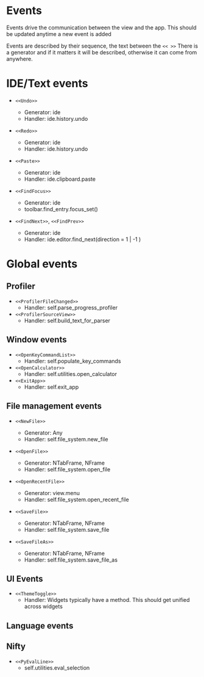 # Events

Events drive the communication between the view and the app. This should be updated anytime a new event is added

Events are described by their sequence, the text between the `<< >>`
There is a generator and if it matters it will be described, otherwise it can come from anywhere. 

# IDE/Text events
- `<<Undo>>`
  - Generator: ide
  - Handler: ide.history.undo

- `<<Redo>>`
  - Generator: ide
  - Handler: ide.history.undo

- `<<Paste>>`
  - Generator: ide
  - Handler: ide.clipboard.paste

- `<<FindFocus>>`
  - Generator: ide
  - toolbar.find_entry.focus_set()

- `<<FindNext>>`, `<<FindPrev>>`
  - Generator: ide
  - Handler: ide.editor.find_next(direction = 1 | -1 )

# Global events

## Profiler
- `<<ProfilerFileChanged>>` 
    - Handler: self.parse_progress_profiler
- `<<ProfilerSourceView>>`  
    - Handler: self.build_text_for_parser

## Window events
- `<<OpenKeyCommandList>>`  
    - Handler: self.populate_key_commands
- `<<OpenCalculator>>`      
    - Handler: self.utilities.open_calculator
- `<<ExitApp>>`             
    - Handler: self.exit_app

## File management events
- `<<NewFile>>`             
  - Generator: Any
  - Handler: self.file_system.new_file
  
- `<<OpenFile>>`            
  - Generator: NTabFrame, NFrame
  - Handler: self.file_system.open_file

- `<<OpenRecentFile>>` 
  - Generator: view.menu     
  - Handler: self.file_system.open_recent_file

- `<<SaveFile>>`            
  - Generator: NTabFrame, NFrame
  - Handler: self.file_system.save_file

- `<<SaveFileAs>>`          
  - Generator: NTabFrame, NFrame
  - Handler: self.file_system.save_file_as

## UI Events
- `<<ThemeToggle>>`
  - Handler: Widgets typically have a method. This should get unified across widgets

## Language events

## Nifty
- `<<PyEvalLine>>`         
  - self.utilities.eval_selection  
